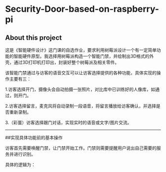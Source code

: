 # Security-Door-based-on-raspberry-pi
## About this project
这是《智能硬件设计》这门课的自选作业，要求利用树莓派设计一个有一定简单功能的智能硬件原型。我选择用树莓派构造一个智能门禁，并绘制出3D格式的外壳，通过3D打印机打印出，封装好整个树莓派及相关零件。

该智能门禁通过与访客的语音交互可以让访客选择提供的各种功能，具体实现的操作主要有三：

1.访客选择开门，摄像头会自动拍摄一张照片，对比库中已训练好的人像库，如通过，则开门。

2.访客选择留言，麦克风将自动录制一段语音，将留言播放给访客确认，并选择是否重新录制。

3.（彩蛋）访客选择跟门对话，实现实时的语音或文字/图片交流。

___
##实现具体功能前的基本操作

访客首先需要唤醒门禁，让门禁开始工作。门禁则需要提醒用户说出自己需要的服务并进行识别。

具体的逻辑为：


```py

```
